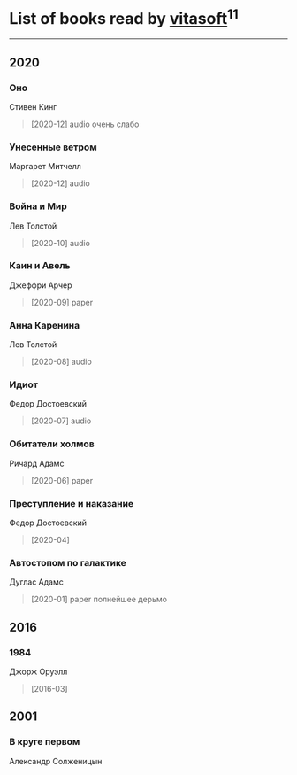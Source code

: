 # List of books read by [vitasoft](http://vk.com/id47446642)<sup>11</sup>
---

## 2020

### Оно
Стивен Кинг
> [2020-12] audio
> очень слабо


### Унесенные ветром
Маргарет Митчелл
> [2020-12] audio


### Война и Мир
Лев Толстой
> [2020-10] audio


### Каин и Авель
Джеффри Арчер
> [2020-09] paper


### Анна Каренина
Лев Толстой
> [2020-08] audio


### Идиот
Федор Достоевский
> [2020-07] audio


### Обитатели холмов
Ричард Адамс
> [2020-06] paper


### Преступление и наказание
Федор Достоевский
> [2020-04] 


### Автостопом по галактике
Дуглас Адамс
> [2020-01] paper
> полнейшее дерьмо



## 2016

### 1984
Джорж Оруэлл
> [2016-03] 



## 2001

### В круге первом
Александр Солженицын



